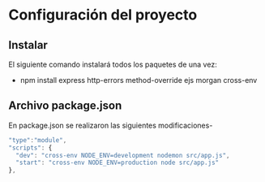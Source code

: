 # Configuración del proyecto

## Instalar

El siguiente comando instalará todos los paquetes de una vez:

- npm install express http-errors method-override ejs morgan cross-env

## Archivo package.json

En package.json se realizaron las siguientes modificaciones-

```js
"type":"module",
"scripts": {
  "dev": "cross-env NODE_ENV=development nodemon src/app.js",
  "start": "cross-env NODE_ENV=production node src/app.js"
},
```
